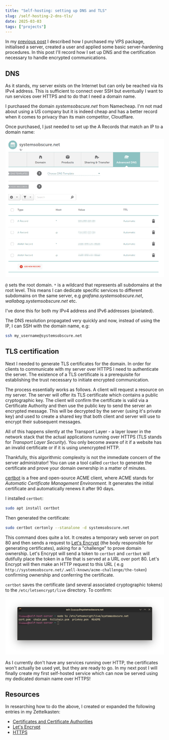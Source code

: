 ```yaml
---
title: "Self-hosting: setting up DNS and TLS"
slug: /self-hosting-2-dns-tls/
date: 2025-03-03
tags: ["projects"]
---
```


In my [previous post](./self-hosting-1-initial-setup.md) I described how I
purchased my VPS package, initialised a server, created a user and applied some
basic server-hardening procedures. In this post I'll record how I set up DNS and
the certification necessary to handle encrypted communications.

## DNS

As it stands, my server exists on the Internet but can only be reached via its
IPv4 address. This is sufficient to connect over SSH but eventually I want to
run services over HTTPS and to do that I need a domain name.

I purchased the domain _systemsobscure.net_ from Namecheap. I'm not mad about
using a US company but it is indeed cheap and has a better record when it comes
to privacy than its main competitor, Cloudflare.

Once purchased, I just needed to set up the A Records that match an IP to a
domain name:

![Setting up A Records in Namecheap](./img/dns-records-detail.png)

`@` sets the root domain. `*` is a wildcard that represents all subdomains at
the root level. This means I can dedicate specific services to different
subdomains on the same server, e.g _grafana.systemsobscure.net_,
_wallabag.systemsobscure.net_ etc.

I've done this for both my IPv4 address and IPv6 addresses (pixelated).

The DNS resolution propagated very quickly and now, instead of using the IP, I
can SSH with the domain name, e.g:

```sh
ssh my_username@systemsobscure.net
```

## TLS certification

Next I needed to generate TLS certificates for the domain. In order for clients
to communicate with my server over HTTPS I need to authenticate the server. The
existence of a TLS certificate is a prerequisite for establishing the trust
necessary to initiate encrypted communication.

The process essentially works as follows. A client will request a resource on my
server. The server will offer its TLS certificate which contains a public
cryptographic key. The client will confirm the certificate is valid via a
Certificate Authority and then use the public key to send the server an
encrypted message. This will be decrypted by the server (using it's private key)
and used to create a shared key that both client and server will use to encrypt
their subsequent messages.

All of this happens silently at the Transport Layer - a layer lower in the
network stack that the actual applications running over HTTPS (TLS stands for
_Transport Layer Security_). You only become aware of it if a website has an
invalid certificate or if it is using unencrypted HTTP.

Thankfully, this algorithmic complexity is not the immediate concern of the
server administrator! You can use a tool called `certbot` to generate the
certificate and prove your domain ownership in a matter of minutes.

[certbot](https://certbot.eff.org/) is a free and open-source ACME client, where
ACME stands for _Automatic Certificate Management Environment_. It generates the
initial certificate and automatically renews it after 90 days.

I installed `certbot`:

```sh
sudo apt install certbot
```

Then generated the certificate:

```sh
sudo certbot certonly --stanalone -d systemsobscure.net
```

This command does quite a lot. It creates a temporary web server on port 80 and
then sends a request to [Let's Encrypt](https://letsencrypt.org/) (the body
responsible for generating certificates), asking for a "challenge" to prove
domain ownership. Let's Encrypt will send a token to `certbot` and `certbot`
will dutifully place the token in a file that is served at a URL over port 80.
Let's Encrypt will then make an HTTP request to this URL ( e.g
`http://systemsobscure.net/.well-known/acme-challenge/the-token`) confirming
ownership and conferring the certificate.

`certbot` saves the certificate (and several associated cryptographic tokens) to
the `/etc/letsencrypt/live` directory. To confirm:

![Let's Encrypt certificates](./img/lets-encrypt-certs.png)

As I currently don't have any services running over HTTP, the certificates won't
actually be used yet, but they are ready to go. In my next post I will finally
create my first self-hosted service which can now be served using my dedicated
domain name over HTTPS!

## Resources

In researching how to do the above, I created or expanded the following entries
in my Zettelkasten:

- [Certificates and Certificate Authorities](https://thomasabishop.github.io/eolas/Certificate_authorities)
- [Let's Encrypt](https://thomasabishop.github.io/eolas/Let's_Encrypt)
- [HTTPS](https://thomasabishop.github.io/eolas/HTTPS)
